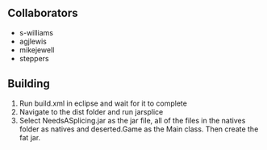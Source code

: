 

## Collaborators

* s-williams
* agjlewis
* mikejewell
* steppers

## Building

1. Run build.xml in eclipse and wait for it to complete
2. Navigate to the dist folder and run jarsplice
3. Select NeedsASplicing.jar as the jar file, all of the files in the natives folder as natives and deserted.Game as the Main class. Then create the fat jar.
